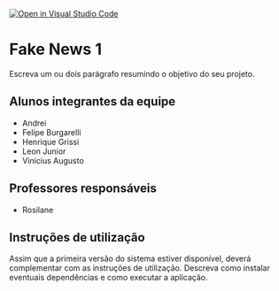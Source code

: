[![Open in Visual Studio Code](https://classroom.github.com/assets/open-in-vscode-f059dc9a6f8d3a56e377f745f24479a46679e63a5d9fe6f495e02850cd0d8118.svg)](https://classroom.github.com/online_ide?assignment_repo_id=452393&assignment_repo_type=GroupAssignmentRepo)
# Fake News 1

Escreva um ou dois  parágrafo resumindo o objetivo do seu projeto.

## Alunos integrantes da equipe

* Andrei 
* Felipe Burgarelli
* Henrique Grissi
* Leon Junior
* Vinicius Augusto

## Professores responsáveis

* Rosilane

## Instruções de utilização

Assim que a primeira versão do sistema estiver disponível, deverá complementar com as instruções de utilização. Descreva como instalar eventuais dependências e como executar a aplicação.

